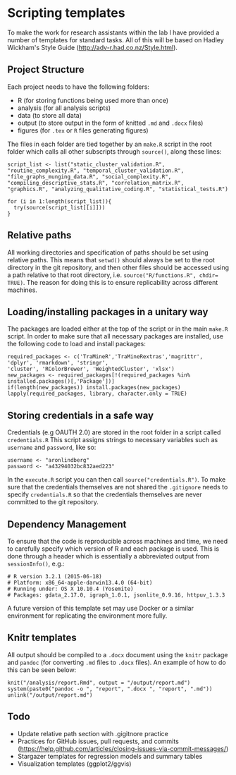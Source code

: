 # Scripting templates
To make the work for research assistants within the lab I have provided a number of templates for standard tasks. All of this will be based on Hadley Wickham's Style Guide (http://adv-r.had.co.nz/Style.html).

## Project Structure
Each project needs to have the following folders:

* R (for storing functions being used more than once)
* analysis (for all analysis scripts)
* data (to store all data)
* output (to store output in the form of knitted `.md` and `.docx` files)
* figures (for `.tex` or `R` files generating figures)

The files in each folder are tied together by an `make.R` script in the root folder which calls all other subscripts through `source()`, along these lines:

    script_list <- list("static_cluster_validation.R", "routine_complexity.R", "temporal_cluster_validation.R",
    "file_graphs_munging_data.R", "social_complexity.R", "compiling_descriptive_stats.R", "correlation_matrix.R",
    "graphics.R", "analyzing_qualitative_coding.R", "statistical_tests.R")

    for (i in 1:length(script_list)){
      try(source(script_list[[i]]))
    }

## Relative paths
All working directories and specification of paths should be set using relative paths. This means that `setwd()` should always be set to the root directory in the git repository, and then other files should be accessed using a path relative to that root directory, i.e. `source("R/functions.R", chdir= TRUE)`. The reason for doing this is to ensure replicability across different machines.

## Loading/installing packages in a unitary way
The packages are loaded either at the top of the script or in the main `make.R` script. In order to make sure that all necessary packages are installed, use the following code to load and install packages:

    required_packages <- c('TraMineR','TraMineRextras','magrittr', 'dplyr', 'rmarkdown', 'stringr',
    'cluster', 'RColorBrewer', 'WeightedCluster', 'xlsx')
    new_packages <- required_packages[!(required_packages %in% installed.packages()[,'Package'])]
    if(length(new_packages)) install.packages(new_packages)
    lapply(required_packages, library, character.only = TRUE)

## Storing credentials in a safe way
Credentials (e.g OAUTH 2.0) are stored in the root folder in a script called `credentials.R` This script assigns strings to necessary variables such as `username` and `password`, like so:

    username <- "aronlindberg"
    password <- "a43294032bc832aed223"

In the `execute.R` script you can then call `source("credentials.R")`. To make sure that the credentials themselves are not shared the `.gitignore` needs to specify `credentials.R` so that the credentials themselves are never committed to the git repository.

## Dependency Management
To ensure that the code is reproducible across machines and time, we need to carefully specify which version of R and each package is used. This is done through a header which is essentially a abbreviated output from `sessionInfo()`, e.g.:

    # R version 3.2.1 (2015-06-18)
    # Platform: x86_64-apple-darwin13.4.0 (64-bit)
    # Running under: OS X 10.10.4 (Yosemite)
    # Packages: gdata_2.17.0, igraph_1.0.1, jsonlite_0.9.16, httpuv_1.3.3

A future version of this template set may use Docker or a similar environment for replicating the environment more fully.

## Knitr templates
All output should be compiled to a `.docx` document using the `knitr` package and `pandoc` (for converting `.md` files to `.docx` files). An example of how to do this can be seen below:

    knit("/analysis/report.Rmd", output = "/output/report.md")
    system(paste0("pandoc -o ", "report", ".docx ", "report", ".md"))
    unlink("/output/report.md")

## Todo
* Update relative path section with .gigitnore practice
* Practices for GitHub issues, pull requests, and commits (https://help.github.com/articles/closing-issues-via-commit-messages/)
* Stargazer templates for regression models and summary tables
* Visualization templates (ggplot2/ggvis)
